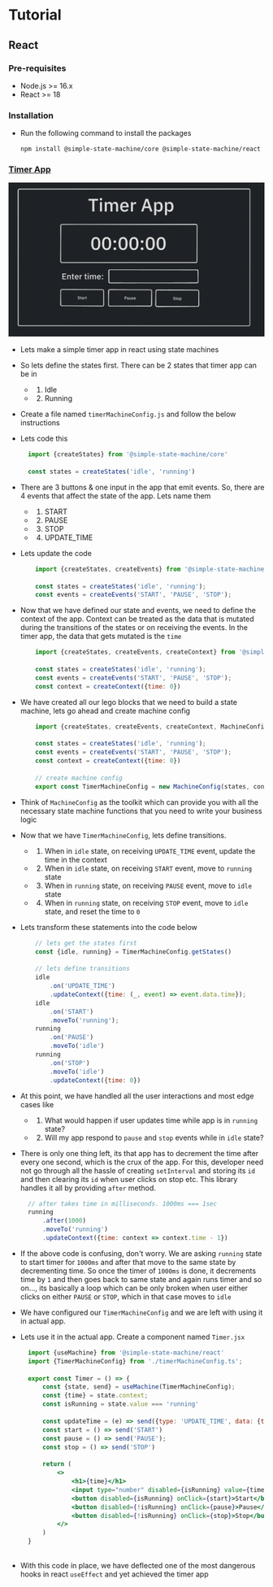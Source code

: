 # Tutorial

## React

### Pre-requisites

- Node.js >= 16.x
- React >= 18

### Installation
- Run the following command to install the packages
    ```
    npm install @simple-state-machine/core @simple-state-machine/react
    ```

### [Timer App]()

![Timer App Demo](assets/timer-app.png)
- Lets make a simple timer app in react using state machines
- So lets define the states first. There can be 2 states that timer app can be in
  - 1. Idle
  - 2. Running 
- Create a file named `timerMachineConfig.js` and follow the below instructions
- Lets code this
  ```js
    import {createStates} from '@simple-state-machine/core'

    const states = createStates('idle', 'running')
  ```
- There are 3 buttons & one input in the app that emit events. So, there are 4 events that affect the state of the app. Lets name them
  - 1. START
  - 2. PAUSE
  - 3. STOP
  - 4. UPDATE_TIME

- Lets update the code
    ```js
        import {createStates, createEvents} from '@simple-state-machine/core'

        const states = createStates('idle', 'running');
        const events = createEvents('START', 'PAUSE', 'STOP');
    ```
- Now that we have defined our state and events, we need to define the context of the app. Context can be treated as the data that is mutated during the transitions of the states or on receiving the events. In the timer app, the data that gets mutated is the `time`
    ```js
        import {createStates, createEvents, createContext} from '@simple-state-machine/core'

        const states = createStates('idle', 'running');
        const events = createEvents('START', 'PAUSE', 'STOP');
        const context = createContext({time: 0})
    ```
- We have created all our lego blocks that we need to build a state machine, lets go ahead and create machine config 
    ```js
        import {createStates, createEvents, createContext, MachineConfig} from '@simple-state-machine/core'

        const states = createStates('idle', 'running');
        const events = createEvents('START', 'PAUSE', 'STOP');
        const context = createContext({time: 0})

        // create machine config
        export const TimerMachineConfig = new MachineConfig(states, context, events)
    ```
- Think of `MachineConfig` as the toolkit which can provide you with all the necessary state machine functions that you need to write your business logic
- Now that we have `TimerMachineConfig`, lets define transitions. 
  - 1. When in `idle` state, on receiving `UPDATE_TIME` event, update the time in the context
  - 2. When in `idle` state, on receiving `START` event, move to `running` state
  - 3. When in `running` state, on receiving `PAUSE` event, move to `idle` state
  - 4. When in `running` state, on receiving `STOP` event, move to `idle` state, and reset the time to `0`
- Lets transform these statements into the code below
    ```js
        // lets get the states first
        const {idle, running} = TimerMachineConfig.getStates()
        
        // lets define transitions
        idle
            .on('UPDATE_TIME')
            .updateContext({time: (_, event) => event.data.time});
        idle
            .on('START')
            .moveTo('running');
        running
            .on('PAUSE')
            .moveTo('idle')
        running
            .on('STOP')
            .moveTo('idle')
            .updateContext({time: 0})
    ```
- At this point, we have handled all the user interactions and most edge cases like
  - 1. What would happen if user updates time while app is in `running` state?
  - 2. Will my app respond to `pause` and `stop` events while in `idle` state?

- There is only one thing left, its that app has to decrement the time after every one second, which is the crux of the app. For this, developer need not go through all the hassle of creating `setInterval` and storing its `id` and then clearing its `id` when user clicks on stop etc. This library handles it all by providing `after` method. 
  ```js
    // after takes time in milliseconds. 1000ms === 1sec
    running
        .after(1000)
        .moveTo('running')
        .updateContext({time: context => context.time - 1})
  ```
- If the above code is confusing, don't worry. We are asking `running` state to start timer for `1000ms` and after that move to the same state by decrementing time. So once the timer of `1000ms` is done, it decrements time by `1` and then goes back to same state and again runs timer and so on..., its basically a loop which can be only broken when user either clicks on either `PAUSE` or `STOP`, which in that case moves to `idle`

- We have configured our `TimerMachineConfig` and we are left with using it in actual app.
- Lets use it in the actual app. Create a component named `Timer.jsx`
  
  ```jsx
    import {useMachine} from '@simple-state-machine/react'
    import {TimerMachineConfig} from './timerMachineConfig.ts';

    export const Timer = () => {
        const {state, send} = useMachine(TimerMachineConfig);
        const {time} = state.context;
        const isRunning = state.value === 'running'
        
        const updateTime = (e) => send({type: 'UPDATE_TIME', data: {time: e.currentTarget.value}});
        const start = () => send('START')
        const pause = () => send('PAUSE');
        const stop = () => send('STOP')

        return (
            <>
                <h1>{time}</h1>
                <input type="number" disabled={isRunning} value={time} onChange={updateTime} />
                <button disabled={isRunning} onClick={start}>Start</button>
                <button disabled={!isRunning} onClick={pause}>Pause</button>
                <button disabled={!isRunning} onClick={stop}>Stop</button>
            </>
        )
    }
   
  ```
- With this code in place, we have deflected one of the most dangerous hooks in react `useEffect` and yet achieved the timer app
